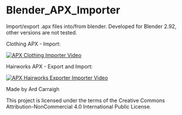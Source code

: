 # Blender_APX_Importer
 Import/export .apx files into/from blender.
 Developed for Blender 2.92, other versions are not tested.

 Clothing APX - Import:
 
 [![APX Clothing Importer Video](https://yt-embed.herokuapp.com/embed?v=QH6N0Q8Ue74)](https://www.youtube.com/watch?v=QH6N0Q8Ue74)
 
 Hairworks APX - Export and Import:
 
 [![APX Hairworks Exporter Importer Video](https://yt-embed.herokuapp.com/embed?v=Q2ByGES0_-s)](https://www.youtube.com/watch?v=Q2ByGES0_-s)
 
 Made by Ard Carraigh

 This project is licensed under the terms of the Creative Commons Attribution-NonCommercial 4.0 International Public License.
